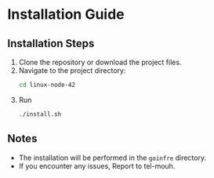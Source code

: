 # Installation Guide


## Installation Steps
1. Clone the repository or download the project files.
2. Navigate to the project directory:
   ```bash
   cd linux-node-42
   ```
2. Run
   ```bash
   ./install.sh
   ```
## Notes
- The installation will be performed in the `goinfre` directory.
- If you encounter any issues, Report to tel-mouh.